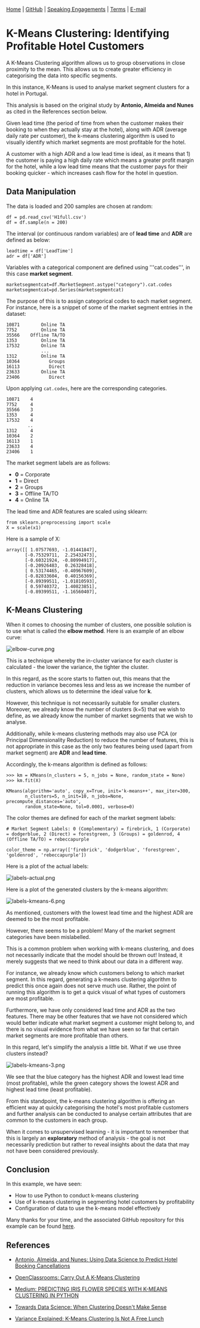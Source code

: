 [Home](https://mgcodesandstats.github.io/) |
[GitHub](https://github.com/mgcodesandstats) |
[Speaking Engagements](https://mgcodesandstats.github.io/speaking-engagements/) |
[Terms](https://mgcodesandstats.github.io/terms/) |
[E-mail](mailto:contact@michael-grogan.com)

# K-Means Clustering: Identifying Profitable Hotel Customers

A K-Means Clustering algorithm allows us to group observations in close proximity to the mean. This allows us to create greater efficiency in categorising the data into specific segments.

In this instance, K-Means is used to analyse market segment clusters for a hotel in Portugal.

This analysis is based on the original study by **Antonio, Almeida and Nunes** as cited in the References section below.

Given lead time (the period of time from when the customer makes their booking to when they actually stay at the hotel), along with ADR (average daily rate per customer), the k-means clustering algorithm is used to visually identify which market segments are most profitable for the hotel.

A customer with a high ADR and a low lead time is ideal, as it means that 1) the customer is paying a high daily rate which means a greater profit margin for the hotel, while a low lead time means that the customer pays for their booking quicker - which increases cash flow for the hotel in question.

## Data Manipulation

The data is loaded and 200 samples are chosen at random:

```
df = pd.read_csv('H1full.csv')
df = df.sample(n = 200)
```

The interval (or continuous random variables) are of **lead time** and **ADR** are defined as below:

```
leadtime = df['LeadTime']
adr = df['ADR']
```

Variables with a categorical component are defined using '''cat.codes''', in this case **market segment**.

```
marketsegmentcat=df.MarketSegment.astype("category").cat.codes
marketsegmentcat=pd.Series(marketsegmentcat)
```

The purpose of this is to assign categorical codes to each market segment. For instance, here is a snippet of some of the market segment entries in the dataset:

```
10871        Online TA
7752         Online TA
35566    Offline TA/TO
1353         Online TA
17532        Online TA
             ...      
1312         Online TA
10364           Groups
16113           Direct
23633        Online TA
23406           Direct
```

Upon applying ```cat.codes```, here are the corresponding categories.

```
10871    4
7752     4
35566    3
1353     4
17532    4
        ..
1312     4
10364    2
16113    1
23633    4
23406    1
```

The market segment labels are as follows:

- **0** = Corporate
- **1** = Direct
- **2** = Groups
- **3** = Offline TA/TO
- **4** = Online TA

The lead time and ADR features are scaled using sklearn:

```
from sklearn.preprocessing import scale
X = scale(x1)
```

Here is a sample of X:

```
array([[ 1.07577693, -1.01441847],
       [-0.75329711,  2.25432473],
       [-0.60321924, -0.80994917],
       [-0.20926483,  0.26328418],
       [ 0.53174465, -0.40967609],
       [-0.82833604,  0.40156369],
       [-0.89399511, -1.01810593],
       [ 0.59740372,  1.40823851],
       [-0.89399511, -1.16560407],
```

## K-Means Clustering

When it comes to choosing the number of clusters, one possible solution is to use what is called the **elbow method**. Here is an example of an elbow curve:

![elbow-curve.png](elbow-curve.png)

This is a technique whereby the in-cluster variance for each cluster is calculated - the lower the variance, the tighter the cluster.

In this regard, as the score starts to flatten out, this means that the reduction in variance becomes less and less as we increase the number of clusters, which allows us to determine the ideal value for **k**.

However, this technique is not necessarily suitable for smaller clusters. Moreover, we already know the number of clusters (k=5) that we wish to define, as we already know the number of market segments that we wish to analyse.

Additionally, while k-means clustering methods may also use PCA (or Principal Dimensionality Reduction) to reduce the number of features, this is not appropriate in this case as the only two features being used (apart from market segment) are **ADR** and **lead time**.

Accordingly, the k-means algorithm is defined as follows:

```
>>> km = KMeans(n_clusters = 5, n_jobs = None, random_state = None)
>>> km.fit(X)

KMeans(algorithm='auto', copy_x=True, init='k-means++', max_iter=300,
       n_clusters=5, n_init=10, n_jobs=None, precompute_distances='auto',
       random_state=None, tol=0.0001, verbose=0)
```

The color themes are defined for each of the market segment labels:

```
# Market Segment Labels: 0 (Complementary) = firebrick, 1 (Corporate) = dodgerblue, 2 (Direct) = forestgreen, 3 (Groups) = goldenrod, 4 (Offline TA/TO) = rebeccapurple

color_theme = np.array(['firebrick', 'dodgerblue', 'forestgreen', 'goldenrod', 'rebeccapurple'])
```

Here is a plot of the actual labels:

![labels-actual.png](labels-actual.png)

Here is a plot of the generated clusters by the k-means algorithm:

![labels-kmeans-6.png](labels-kmeans-6.png)

As mentioned, customers with the lowest lead time and the highest ADR are deemed to be the most profitable.

However, there seems to be a problem! Many of the market segment categories have been mislabelled.

This is a common problem when working with k-means clustering, and does not necessarily indicate that the model should be thrown out! Instead, it merely suggests that we need to think about our data in a different way.

For instance, we already know which customers belong to which market segment. In this regard, generating a k-means clustering algorithm to predict this once again does not serve much use. Rather, the point of running this algorithm is to get a quick visual of what types of customers are most profitable.

Furthermore, we have only considered lead time and ADR as the two features. There may be other features that we have not considered which would better indicate what market segment a customer might belong to, and there is no visual evidence from what we have seen so far that certain market segments are more profitable than others.

In this regard, let's simplify the analysis a little bit. What if we use three clusters instead?

![labels-kmeans-3.png](labels-kmeans-3.png)

We see that the blue category has the highest ADR and lowest lead time (most profitable), while the green category shows the lowest ADR and highest lead time (least profitable).

From this standpoint, the k-means clustering algorithm is offering an efficient way at quickly categorising the hotel's most profitable customers and further analysis can be conducted to analyse certain attributes that are common to the customers in each group.

When it comes to unsupervised learning - it is important to remember that this is largely an **exploratory** method of analysis - the goal is not necessarily prediction but rather to reveal insights about the data that may not have been considered previously.

## Conclusion

In this example, we have seen:

- How to use Python to conduct k-means clustering
- Use of k-means clustering in segmenting hotel customers by profitability
- Configuration of data to use the k-means model effectively

Many thanks for your time, and the associated GitHub repository for this example can be found [here](https://github.com/MGCodesandStats/hotel-modelling).

## References

- [Antonio, Almeida, and Nunes: Using Data Science to Predict Hotel Booking Cancellations](https://www.researchgate.net/publication/309379684_Using_Data_Science_to_Predict_Hotel_Booking_Cancellations)

- [OpenClassrooms: Carry Out A K-Means Clustering](https://openclassrooms.com/en/courses/5869986-perform-an-exploratory-data-analysis/6177851-carry-out-a-k-means-clustering)

- [Medium: PREDICTING IRIS FLOWER SPECIES WITH K-MEANS CLUSTERING IN PYTHON](https://medium.com/@belen.sanchez27/predicting-iris-flower-species-with-k-means-clustering-in-python-f6e46806aaee)

- [Towards Data Science: When Clustering Doesn't Make Sense](https://towardsdatascience.com/when-clustering-doesnt-make-sense-c6ed9a89e9e6)

- [Variance Explained: K-Means Clustering Is Not A Free Lunch](http://varianceexplained.org/r/kmeans-free-lunch/)